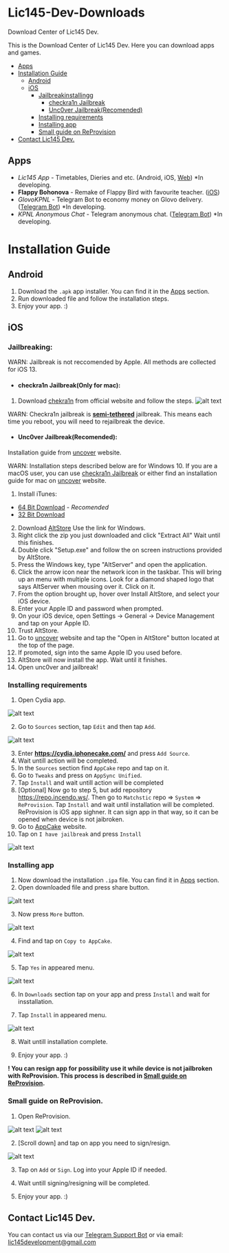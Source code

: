 # Lic145-Dev-Downloads
Download Center of Lic145 Dev.

This is the Download Center of Lic145 Dev. Here you can download apps and games.

* [Apps](#Apps)
* [Installation Guide](#Installation-Guide)
  + [Android](#Android)
  + [iOS](#iOS)
    - [Jailbreakinstallingg](#Jailbreaking)
      - [checkra1n Jailbreak](#checkra1n-jailbreakonly-for-mac)
      - [Unc0ver Jailbreak(Recomended)](#unc0ver-jailbreakrecomended)
    - [Installing requirements](#installing-requirements)
    - [Installing app](#Installing-app)
    - [Small guide on ReProvision](#Small-guide-on-ReProvision) 
 * [Contact Lic145 Dev.](#Contact-Lic145-Dev.)

## Apps
- *Lic145 App* - Timetables, Dieries and etc.   (Android, iOS, [Web](https://lic-145-development.web.app/#/)) *In developing.
- **Flappy Bohonova** - Remake of Flappy Bird with favourite teacher.   ([iOS](https://github.com/Lic145-Dev-Group/Lic145-Dev-Downloads/blob/master/iOS%20Apps/flappy_bohonova.ipa)) 
- *GlovoKPNL* - Telegram Bot to economy money on Glovo delivery.   ([Telegram Bot](https://t.me/glovokpnlbot)) *In developing.
- *KPNL Anonymous Chat* - Telegram anonymous chat.   ([Telegram Bot](https://t.me/kpnlanonchatbot)) *In developing.


# Installation Guide
## Android
1. Download the ``.apk`` app installer. You can find it in the [Apps](#Apps) section.
2. Run downloaded file and follow the installation steps.
3. Enjoy your app. :)



## iOS
### Jailbreaking:
WARN: Jailbreak is not reccomended by Apple. All methods are collected for iOS 13.
- #### checkra1n Jailbreak(Only for mac):
1. Download [chekra1n](https://checkra.in) from official website and follow the steps.
![alt text](https://github.com/Lic145-Dev-Group/Lic145-Dev-Downloads/blob/master/data/images/jailbreaking_checkra_1.png)

WARN: Checkra1n jailbreak is [**semi-tethered**](https://www.theiphonewiki.com/wiki/Semi-tethered_jailbreak) jailbreak. This means each time you reboot, you will need to rejailbreak the device.

- #### Unc0ver Jailbreak(Recomended):
Installation guide from [uncover](https://unc0ver.dev) website.

WARN: Installation steps described below are for Windows 10. If you are a macOS user, you can use [checkra1n Jailbreak](#checkra1n-jailbreakonly-for-mac) or either find an installation guide for mac on [uncover](https://unc0ver.dev) website.
1. Install iTunes:
- [64 Bit Download](https://www.apple.com/itunes/download/win64) - *Recomended*
- [32 Bit Download](https://www.apple.com/itunes/download/win32)
2. Download [AltStore](https://www.altstore.io/) Use the link for Windows.
3. Right click the zip you just downloaded and click "Extract All" Wait until this finishes.
4. Double click "Setup.exe" and follow the on screen instructions provided by AltStore.
5. Press the Windows key, type "AltServer" and open the application.
6. Click the arrow icon near the network icon in the taskbar. This will bring up an menu with multiple icons. Look for a diamond shaped logo that says AltServer when mousing over it. Click on it.
7. From the option brought up, hover over Install AltStore, and select your iOS device.
8. Enter your Apple ID and password when prompted.
9. On your iOS device, open Settings → General → Device Management and tap on your Apple ID.
10. Trust AltStore.
11. Go to [uncover](https://unc0ver.dev) website and tap the "Open in AltStore" button located at the top of the page.
11. If promoted, sign into the same Apple ID you used before.
12. AltStore will now install the app. Wait until it finishes.
13. Open unc0ver and jail​break!

### Installing requirements
1. Open Cydia app.

![alt text](https://github.com/Lic145-Dev-Group/Lic145-Dev-Downloads/blob/master/data/images/cydia_icon.jpg)

2. Go to ``Sources`` section, tap ``Edit`` and then tap ``Add``.

![alt text](https://github.com/Lic145-Dev-Group/Lic145-Dev-Downloads/blob/master/data/images/add_source.jpg)

3. Enter **https://cydia.iphonecake.com/** and press ``Add Source``.
4. Wait untill action will be completed.
5. In the ``Sources`` section find ``AppCake`` repo and tap on it.
6. Go to ``Tweaks`` and press on ``AppSync Unified``.
7. Tap ``Install`` and wait untill action will be completed
8. [Optional] Now go to step 5, but add repository https://repo.incendo.ws/. Then go to ``Matchstic`` repo => ``System`` => ``ReProvision``. Tap ``Install`` and wait until installation will be completed. ReProvision is iOS app sighner. It can sign app in that way, so it can be opened when device is not jaibroken.
9. Go to [AppCake](https://iphonecake.com/app/) website.
10. Tap on ``I have jailbreak`` and press ``Install``

![alt text](https://github.com/Lic145-Dev-Group/Lic145-Dev-Downloads/blob/master/data/images/appcake.jpg)

### Installing app
1. Now download the installation ``.ipa`` file. You can find it in [Apps](#Apps) section.
2. Open downloaded file and press share button.

![alt text](https://github.com/Lic145-Dev-Group/Lic145-Dev-Downloads/blob/master/data/images/share-button.png)

3. Now press ``More`` button.

![alt text](https://github.com/Lic145-Dev-Group/Lic145-Dev-Downloads/blob/master/data/images/more.jpg)

4. Find and tap on ``Copy to AppCake``.

![alt text](https://github.com/Lic145-Dev-Group/Lic145-Dev-Downloads/blob/master/data/images/copy_to_appcake.jpg)

5. Tap ``Yes`` in appeared menu.

![alt text](https://github.com/Lic145-Dev-Group/Lic145-Dev-Downloads/blob/master/data/images/file_import.jpeg)

6. In ``Downloads`` section tap on your app and press ``Install`` and wait for insstallation.

7. Tap ``Install`` in appeared menu.

![alt text](https://github.com/Lic145-Dev-Group/Lic145-Dev-Downloads/blob/master/data/images/install.jpeg)

8. Wait untill installation complete.

9. Enjoy your app. :)

**! You can resign app for possibility use it while device is not jailbroken with ReProvision. 
This process is described in [Small guide on ReProvision](#Small-guide-on-ReProvision).**

### Small guide on ReProvision.
1. Open ReProvision.

![alt text](https://github.com/Lic145-Dev-Group/Lic145-Dev-Downloads/blob/master/data/images/reprovision_icon.jpeg)
![alt text](https://github.com/Lic145-Dev-Group/Lic145-Dev-Downloads/blob/master/data/images/reprovision_menu.jpeg)

2. [Scroll down] and tap on app you need to sign/resign.

![alt text](https://github.com/Lic145-Dev-Group/Lic145-Dev-Downloads/blob/master/data/images/reprovision_warn.jpeg)

3. Tap on ``Add`` or ``Sign``. Log into your Apple ID if needed.

4. Wait untill signing/resigning will be completed.

5. Enjoy your app. :)


## Contact Lic145 Dev.
You can contact us via our [Telegram Support Bot](https://link.to/) 
or via email: lic145development@gmail.com
